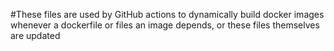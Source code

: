 #These files are used by GitHub actions to dynamically build docker images whenever a dockerfile or files an image depends, or these files themselves are updated



